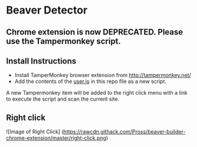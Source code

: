 # Beaver Detector

## Chrome extension is now DEPRECATED. Please use the Tampermonkey script.

## Install Instructions

* Install TamperMonkey browser extension from http://tampermonkey.net/
* Add the contents of the [user.js](https://github.com/Pross/scoobynet-chrome-extension/blob/master/user.js) in this repo file as a new script.

A new Tampermonkey item will be added to the right click menu with a link to execute the script and scan the current site.

## Right click
![Image of Right Click]
(https://rawcdn.githack.com/Pross/beaver-builder-chrome-extension/master/right-click.png)
